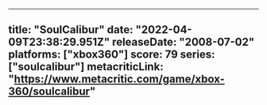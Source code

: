 
---
title: "SoulCalibur"
date: "2022-04-09T23:38:29.951Z"
releaseDate: "2008-07-02"
platforms: ["xbox360"]
score: 79
series: ["soulcalibur"]
metacriticLink: "https://www.metacritic.com/game/xbox-360/soulcalibur"
---
